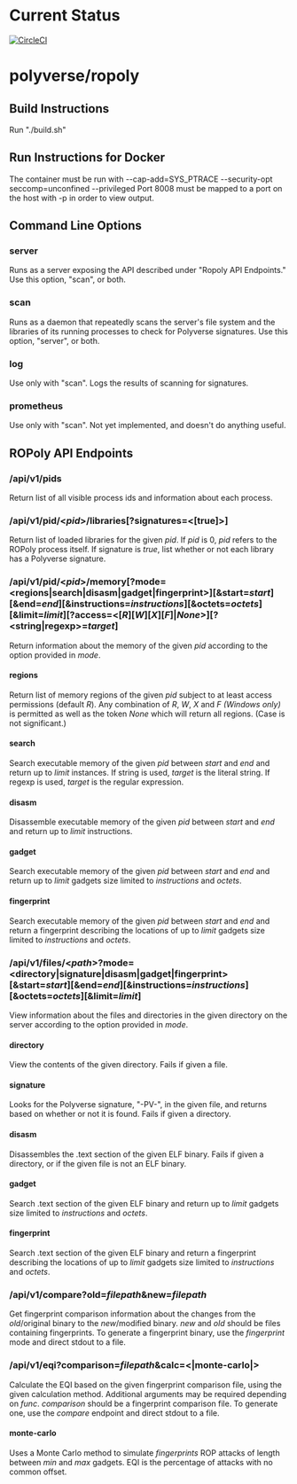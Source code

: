 # Current Status

[![CircleCI](https://circleci.com/gh/polyverse/ropoly.svg?style=svg)](https://circleci.com/gh/polyverse/ropoly)

# polyverse/ropoly

## Build Instructions
Run "./build.sh"

## Run Instructions for Docker
The container must be run with --cap-add=SYS_PTRACE --security-opt seccomp=unconfined --privileged
Port 8008 must be mapped to a port on the host with -p in order to view output.

## Command Line Options

### server
Runs as a server exposing the API described under "Ropoly API Endpoints." Use this option, "scan", or both.

### scan
Runs as a daemon that repeatedly scans the server's file system and the libraries of its running processes to check for Polyverse signatures. Use this option, "server", or both.

### log
Use only with "scan". Logs the results of scanning for signatures.

### prometheus
Use only with "scan". Not yet implemented, and doesn't do anything useful.

## ROPoly API Endpoints

### /api/v1/pids
Return list of all visible process ids and information about each process.

### /api/v1/pid/\<_pid_\>/libraries[?signatures=\<[true]\>]
Return list of loaded libraries for the given _pid_. If _pid_ is 0, _pid_ refers to the ROPoly process itself. If signature is _true_, list whether or not each library has a Polyverse signature.

### /api/v1/pid/\<_pid_\>/memory[?mode=\<regions|search|disasm|gadget|fingerprint\>][&start=_start_][&end=_end_][&instructions=_instructions_][&octets=_octets_][&limit=_limit_][?access=\<[_R_][_W_][_X_][_F_]|_None_\>][?\<string|regexp\>=_target_]
Return information about the memory of the given _pid_ according to the option provided in _mode_.

#### regions
Return list of memory regions of the given _pid_ subject to at least access permissions (default _R_). Any combination of _R_, _W_, _X_ and _F (Windows only)_ is permitted as well as the token _None_ which will return all regions. (Case is not significant.)

#### search
Search executable memory of the given _pid_ between _start_ and _end_ and return up to _limit_ instances. If string is used, _target_ is the literal string. If regexp is used, _target_ is the regular expression.

#### disasm
Disassemble executable memory of the given _pid_ between _start_ and _end_ and return up to _limit_ instructions. 

#### gadget
Search executable memory of the given _pid_ between _start_ and _end_ and return up to _limit_ gadgets size limited to _instructions_ and _octets_.

#### fingerprint
Search executable memory of the given _pid_ between _start_ and _end_ and return a fingerprint describing the locations of up to _limit_ gadgets size limited to _instructions_ and _octets_.

### /api/v1/files/\<_path_\>?mode=\<directory|signature|disasm|gadget|fingerprint\>[&start=_start_][&end=_end_][&instructions=_instructions_][&octets=_octets_][&limit=_limit_]
View information about the files and directories in the given directory on the server according to the option provided in _mode_.

#### directory
View the contents of the given directory. Fails if given a file.

#### signature
Looks for the Polyverse signature, "-PV-", in the given file, and returns based on whether or not it is found. Fails if given a directory.

#### disasm
Disassembles the .text section of the given ELF binary. Fails if given a directory, or if the given file is not an ELF binary.

#### gadget
Search .text section of the given ELF binary and return up to _limit_ gadgets size limited to _instructions_ and _octets_.

#### fingerprint
Search .text section of the given ELF binary and return a fingerprint describing the locations of up to _limit_ gadgets size limited to _instructions_ and _octets_.

### /api/v1/compare?old=_filepath_&new=_filepath_
Get fingerprint comparison information about the changes from the _old_/original binary to the _new_/modified binary.
_new_ and _old_ should be files containing fingerprints. To generate a fingerprint binary, use the _fingerprint_ mode and direct stdout to a file.

### /api/v1/eqi?comparison=_filepath_&calc=<|monte-carlo|>
Calculate the EQI based on the given fingerprint comparison file, using the given calculation method. Additional arguments may be required depending on _func_.
_comparison_ should be a fingerprint comparison file. To generate one, use the _compare_ endpoint and direct stdout to a file.

#### monte-carlo
Uses a Monte Carlo method to simulate _fingerprints_ ROP attacks of length between _min_ and _max_ gadgets. EQI is the percentage of attacks with no common offset.
